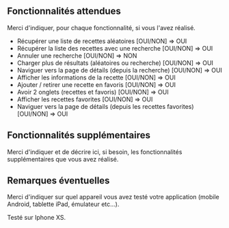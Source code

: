 ## Fonctionnalités attendues

Merci d'indiquer, pour chaque fonctionnalité, si vous l'avez réalisé.

- Récupérer une liste de recettes aléatoires [OUI/NON]                   => OUI
- Récupérer la liste des recettes avec une recherche [OUI/NON]           => OUI
- Annuler une recherche [OUI/NON]                                        => NON
- Charger plus de résultats (aléatoires ou recherche) [OUI/NON]          => OUI
- Naviguer vers la page de détails (depuis la recherche) [OUI/NON]       => OUI
- Afficher les informations de la recette [OUI/NON]                      => OUI
- Ajouter / retirer une recette en favoris [OUI/NON]                     => OUI
- Avoir 2 onglets (recettes et favoris) [OUI/NON]                        => OUI
- Afficher les recettes favorites [OUI/NON]                              => OUI
- Naviguer vers la page de détails (depuis les recettes favorites) [OUI/NON] => OUI

## Fonctionnalités supplémentaires

Merci d'indiquer et de décrire ici, si besoin, les fonctionnalités supplémentaires que vous avez réalisé.

## Remarques éventuelles

Merci d'indiquer sur quel appareil vous avez testé votre application (mobile Android, tablette iPad, émulateur etc...).

Testé sur Iphone XS.
